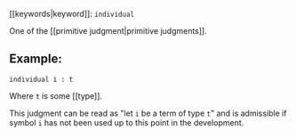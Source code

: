 [[keywords|keyword]]: `individual`

One of the [[primitive judgment|primitive judgments]].

## Example:
```
individual i : t
```

Where `t` is some [[type]].

This judgment can be read as "let `i` be a term of type `t`" and is admissible if symbol `i` has not been used up to this point in the development.